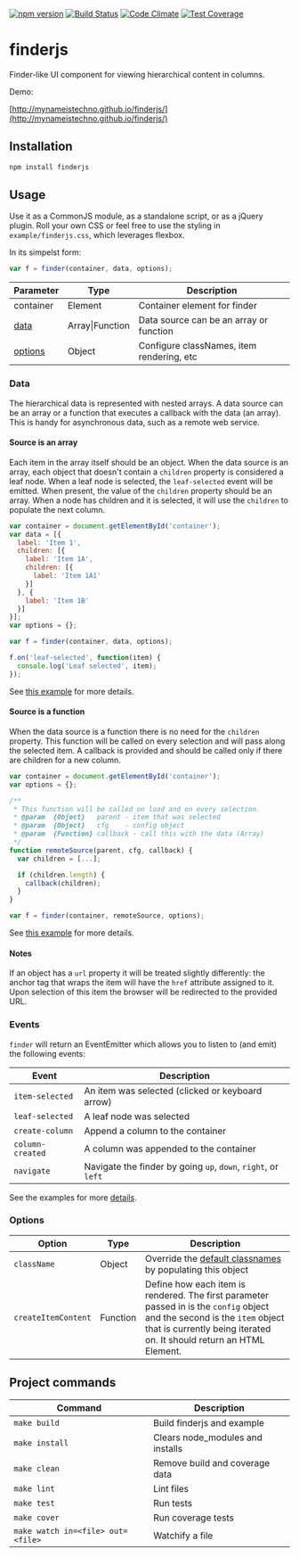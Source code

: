 [![npm version](https://badge.fury.io/js/finderjs.svg)](https://badge.fury.io/js/finderjs)
[![Build Status](https://travis-ci.org/mynameistechno/finderjs.svg?branch=master)](https://travis-ci.org/mynameistechno/finderjs)
[![Code Climate](https://codeclimate.com/github/mynameistechno/finderjs/badges/gpa.svg)](https://codeclimate.com/github/mynameistechno/finderjs)
[![Test Coverage](https://codeclimate.com/github/mynameistechno/finderjs/badges/coverage.svg)](https://codeclimate.com/github/mynameistechno/finderjs/coverage)

# finderjs

Finder-like UI component for viewing hierarchical content in columns.

Demo:

[http://mynameistechno.github.io/finderjs/](http://mynameistechno.github.io/finderjs/)

## Installation

```bash
npm install finderjs
```

## Usage

Use it as a CommonJS module, as a standalone script, or as a jQuery plugin. Roll your own CSS or feel free to use the styling in `example/finderjs.css`, which leverages flexbox.

In its simpelst form:
```javascript
var f = finder(container, data, options);
```

Parameter | Type | Description
----------|------|------------
container | Element| Container element for finder
[data](#source-is-an-array)| Array&#124;Function | Data source can be an array or function
[options](#options)| Object | Configure classNames, item rendering, etc

### Data

The hierarchical data is represented with nested arrays. A data source can be an array or a function that executes a callback with the data (an array). This is handy for asynchronous data, such as a remote web service.

#### Source is an array

Each item in the array itself should be an object. When the data source is an array, each object that doesn't contain a `children` property is considered a leaf node. When a leaf node is selected, the `leaf-selected` event will be emitted. When present, the value of the `children` property should be an array. When a node has children and it is selected, it will use the `children` to populate the next column.

```javascript
var container = document.getElementById('container');
var data = [{
  label: 'Item 1',
  children: [{
    label: 'Item 1A',
    children: [{
      label: 'Item 1A1'
    }]
  }, {
    label: 'Item 1B'
  }]
}];
var options = {};

var f = finder(container, data, options);

f.on('leaf-selected', function(item) {
  console.log('Leaf selected', item);
});
```

See [this example](example/example-static.js) for more details.

#### Source is a function

When the data source is a function there is no need for the `children` property. This function will be called on every selection and will pass along the selected item. A callback is provided and should be called only if there are children for a new column.

```javascript
var container = document.getElementById('container');
var options = {};

/**
 * This function will be called on load and on every selection.
 * @param  {Object}   parent - item that was selected
 * @param  {Object}   cfg    - config object
 * @param  {Function} callback - call this with the data (Array)
 */
function remoteSource(parent, cfg, callback) {
  var children = [...];

  if (children.length) {
    callback(children);
  }
}

var f = finder(container, remoteSource, options);
```

See [this example](example/example-async.js) for more details.

#### Notes

If an object has a `url` property it will be treated slightly differently: the anchor tag that wraps the item will have the `href` attribute assigned to it. Upon selection of this item the browser will be redirected to the provided URL.

### Events

`finder` will return an EventEmitter which allows you to listen to (and emit) the following events:

Event                    | Description
-------------------------|-------------------------
`item-selected`          | An item was selected (clicked or keyboard arrow)
`leaf-selected`          | A leaf node was selected
`create-column `         | Append a column to the container
`column-created`         | A column was appended to the container
`navigate`               | Navigate the finder by going `up`, `down`, `right`, or `left`

See the examples for more [details](example).

### Options

Option | Type |Description
-------|------|-----------
`className`| Object | Override the [default classnames](https://github.com/mynameistechno/finderjs/blob/master/index.js#L14) by populating this object
`createItemContent` | Function | Define how each item is rendered. The first parameter passed in is the `config` object and the second is the `item` object that is currently being iterated on. It should return an HTML Element.

## Project commands

Command       | Description
--------------|-------------------------------------
`make build`  | Build finderjs and example
`make install`| Clears node_modules and installs
`make clean`  | Remove build and coverage data
`make lint`   | Lint files
`make test`   | Run tests
`make cover`  | Run coverage tests
`make watch in=<file> out=<file>` | Watchify a file

